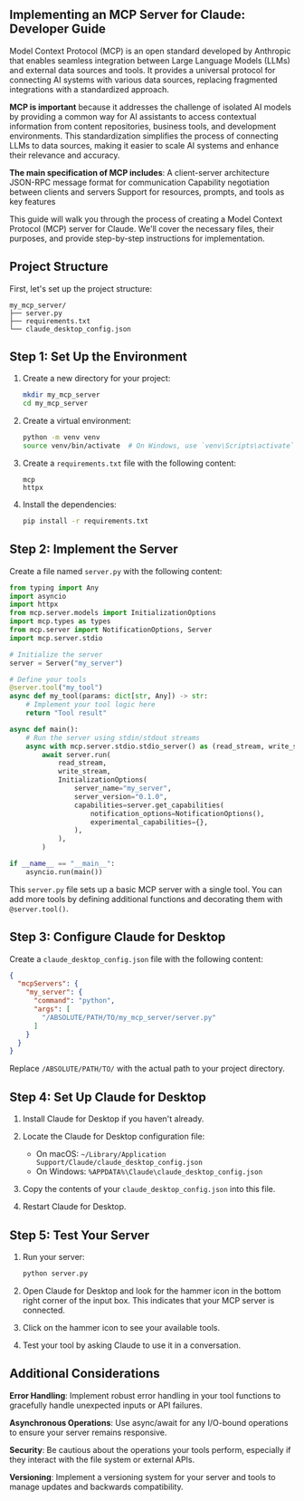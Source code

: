 ## Implementing an MCP Server for Claude: Developer Guide
Model Context Protocol (MCP) is an open standard developed by Anthropic that enables seamless integration between Large Language Models (LLMs) and external data sources and tools. 
It provides a universal protocol for connecting AI systems with various data sources, replacing fragmented integrations with a standardized approach.

**MCP is important** because it addresses the challenge of isolated AI models by providing a common way for AI assistants to access contextual information from content repositories, business tools, and development environments. This standardization simplifies the process of connecting LLMs to data sources, making it easier to scale AI systems and enhance their relevance and accuracy.

**The main specification of MCP includes**:
A client-server architecture
JSON-RPC message format for communication
Capability negotiation between clients and servers
Support for resources, prompts, and tools as key features

This guide will walk you through the process of creating a Model Context Protocol (MCP) server for Claude. We'll cover the necessary files, their purposes, and provide step-by-step instructions for implementation.

## Project Structure

First, let's set up the project structure:

```
my_mcp_server/
├── server.py
├── requirements.txt
└── claude_desktop_config.json
```

## Step 1: Set Up the Environment

1. Create a new directory for your project:
   ```bash
   mkdir my_mcp_server
   cd my_mcp_server
   ```

2. Create a virtual environment:
   ```bash
   python -m venv venv
   source venv/bin/activate  # On Windows, use `venv\Scripts\activate`
   ```

3. Create a `requirements.txt` file with the following content:
   ```
   mcp
   httpx
   ```

4. Install the dependencies:
   ```bash
   pip install -r requirements.txt
   ```

## Step 2: Implement the Server

Create a file named `server.py` with the following content:

```python
from typing import Any
import asyncio
import httpx
from mcp.server.models import InitializationOptions
import mcp.types as types
from mcp.server import NotificationOptions, Server
import mcp.server.stdio

# Initialize the server
server = Server("my_server")

# Define your tools
@server.tool("my_tool")
async def my_tool(params: dict[str, Any]) -> str:
    # Implement your tool logic here
    return "Tool result"

async def main():
    # Run the server using stdin/stdout streams
    async with mcp.server.stdio.stdio_server() as (read_stream, write_stream):
        await server.run(
            read_stream,
            write_stream,
            InitializationOptions(
                server_name="my_server",
                server_version="0.1.0",
                capabilities=server.get_capabilities(
                    notification_options=NotificationOptions(),
                    experimental_capabilities={},
                ),
            ),
        )

if __name__ == "__main__":
    asyncio.run(main())
```

This `server.py` file sets up a basic MCP server with a single tool. You can add more tools by defining additional functions and decorating them with `@server.tool()`.

## Step 3: Configure Claude for Desktop

Create a `claude_desktop_config.json` file with the following content:

```json
{
  "mcpServers": {
    "my_server": {
      "command": "python",
      "args": [
        "/ABSOLUTE/PATH/TO/my_mcp_server/server.py"
      ]
    }
  }
}
```

Replace `/ABSOLUTE/PATH/TO/` with the actual path to your project directory.

## Step 4: Set Up Claude for Desktop

1. Install Claude for Desktop if you haven't already.

2. Locate the Claude for Desktop configuration file:
   - On macOS: `~/Library/Application Support/Claude/claude_desktop_config.json`
   - On Windows: `%APPDATA%\Claude\claude_desktop_config.json`

3. Copy the contents of your `claude_desktop_config.json` into this file.

4. Restart Claude for Desktop.

## Step 5: Test Your Server

1. Run your server:
   ```bash
   python server.py
   ```

2. Open Claude for Desktop and look for the hammer icon in the bottom right corner of the input box. This indicates that your MCP server is connected.

3. Click on the hammer icon to see your available tools.

4. Test your tool by asking Claude to use it in a conversation.

## Additional Considerations

**Error Handling**: Implement robust error handling in your tool functions to gracefully handle unexpected inputs or API failures.

**Asynchronous Operations**: Use async/await for any I/O-bound operations to ensure your server remains responsive.

**Security**: Be cautious about the operations your tools perform, especially if they interact with the file system or external APIs.

**Versioning**: Implement a versioning system for your server and tools to manage updates and backwards compatibility.


